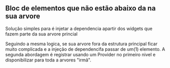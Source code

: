 ## Bloc de elementos que não estão abaixo da na sua arvore

Solução simples para é injetar a dependencia apartir dos widgets que fazem parte da sua arvore princial

Seguindo a mesma logica, se sua arvore fora da estrutura principal ficar muito complicada e a injeção de dependencifa passar de um(1) elemento.
A segunda abordagem é registrar usando um Provider no primeiro nivel e disponibilizar para toda a arvores "irmã".
